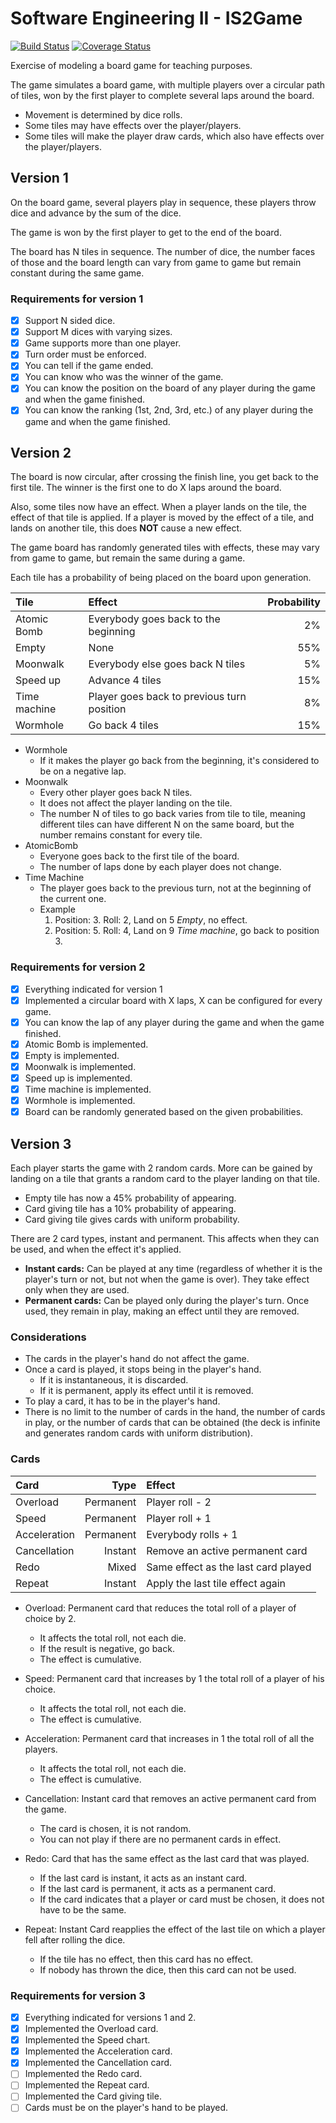 # Software Engineering II - IS2Game

[![Build Status](https://travis-ci.org/uca-is2/IS2Game.svg)](https://travis-ci.org/uca-is2/IS2Game)
[![Coverage Status](https://coveralls.io/repos/github/uca-is2/IS2Game/badge.svg)](https://coveralls.io/github/uca-is2/IS2Game)

Exercise of modeling a board game for teaching purposes.

The game simulates a board game, with multiple players over a circular path of tiles, won by the first player to complete several laps around the board.

- Movement is determined by dice rolls.
- Some tiles may have effects over the player/players.
- Some tiles will make the player draw cards, which also have effects over the player/players.

## Version 1

On the board game, several players play in sequence, these players throw dice and advance by the sum of the dice.

The game is won by the first player to get to the end of the board.

The board has N tiles in sequence. The number of dice, the number faces of those and the board length can vary from game to game but remain constant during the same game.

### Requirements for version 1

- [x] Support N sided dice.
- [x] Support M dices with varying sizes.
- [x] Game supports more than one player.
- [x] Turn order must be enforced.
- [x] You can tell if the game ended.
- [x] You can know who was the winner of the game.
- [x] You can know the position on the board of any player during the game and when the game finished.
- [x] You can know the ranking (1st, 2nd, 3rd, etc.) of any player during the game and when the game finished.

## Version 2

The board is now circular, after crossing the finish line, you get back to the first tile.
The winner is the first one to do X laps around the board.

Also, some tiles now have an effect.
When a player lands on the tile, the effect of that tile is applied.
If a player is moved by the effect of a tile, and lands on another tile, this does **NOT** cause a new effect.

The game board has randomly generated tiles with effects, these may vary from game to game, but remain the same during a game.

Each tile has a probability of being placed on the board upon generation.

| Tile         | Effect                                     | Probability |
| :----------- | :----------------------------------------- | ----------: |
| Atomic Bomb  | Everybody goes back to the beginning       |          2% |
| Empty        | None                                       |         55% |
| Moonwalk     | Everybody else goes back N tiles           |          5% |
| Speed up     | Advance 4 tiles                            |         15% |
| Time machine | Player goes back to previous turn position |          8% |
| Wormhole     | Go back 4 tiles                            |         15% |

- Wormhole
  - If it makes the player go back from the beginning, it's considered to be on a negative lap.
- Moonwalk
  - Every other player goes back N tiles.
  - It does not affect the player landing on the tile.
  - The number N of tiles to go back varies from tile to tile, meaning different tiles can have different N on the same board, but the number remains constant for every tile.
- AtomicBomb
  - Everyone goes back to the first tile of the board.
  - The number of laps done by each player does not change.
- Time Machine
  - The player goes back to the previous turn, not at the beginning of the current one.
  - Example
    1. Position: 3. Roll: 2, Land on 5 _Empty_, no effect.
    2. Position: 5. Roll: 4, Land on 9 _Time machine_, go back to position 3.

### Requirements for version 2

- [x] Everything indicated for version 1
- [x] Implemented a circular board with X laps, X can be configured for every game.
- [x] You can know the lap of any player during the game and when the game finished.
- [x] Atomic Bomb is implemented.
- [x] Empty is implemented.
- [x] Moonwalk is implemented.
- [x] Speed up is implemented.
- [x] Time machine is implemented.
- [x] Wormhole is implemented.
- [x] Board can be randomly generated based on the given probabilities.

## Version 3

Each player starts the game with 2 random cards.
More can be gained by landing on a tile that grants a random card to the player landing on that tile.

- Empty tile has now a 45% probability of appearing.
- Card giving tile has a 10% probability of appearing.
- Card giving tile gives cards with uniform probability.

There are 2 card types, instant and permanent. This affects when they can be used, and when the effect it's applied.

- **Instant cards:** Can be played at any time (regardless of whether it is the player's turn or not, but not when the game is over). They take effect only when they are used.
- **Permanent cards:** Can be played only during the player's turn. Once used, they remain in play, making an effect until they are removed.

### Considerations

- The cards in the player's hand do not affect the game.
- Once a card is played, it stops being in the player's hand.
  - If it is instantaneous, it is discarded.
  - If it is permanent, apply its effect until it is removed.
- To play a card, it has to be in the player's hand.
- There is no limit to the number of cards in the hand, the number of cards in play, or the number of cards that can be obtained (the deck is infinite and generates random cards with uniform distribution).

### Cards

| Card         | Type        | Effect                              |
| :----------- | ----------: | :---------------------------------- |
| Overload     | Permanent   | Player roll - 2                     |
| Speed        | Permanent   | Player roll + 1                     |
| Acceleration | Permanent   | Everybody rolls + 1                 |
| Cancellation | Instant     | Remove an active permanent card     |
| Redo         | Mixed       | Same effect as the last card played |
| Repeat       | Instant     | Apply the last tile effect again    |

- Overload: Permanent card that reduces the total roll of a player of choice by 2.
  - It affects the total roll, not each die.
  - If the result is negative, go back.
  - The effect is cumulative.

- Speed: Permanent card that increases by 1 the total roll of a player of his choice.
  - It affects the total roll, not each die.
  - The effect is cumulative.

- Acceleration: Permanent card that increases in 1 the total roll of all the players.
  - It affects the total roll, not each die.
  - The effect is cumulative.

- Cancellation: Instant card that removes an active permanent card from the game.
  - The card is chosen, it is not random.
  - You can not play if there are no permanent cards in effect.

- Redo: Card that has the same effect as the last card that was played.
  - If the last card is instant, it acts as an instant card.
  - If the last card is permanent, it acts as a permanent card.
  - If the card indicates that a player or card must be chosen, it does not have to be the same.

- Repeat: Instant Card reapplies the effect of the last tile on which a player fell after rolling the dice.
  - If the tile has no effect, then this card has no effect.
  - If nobody has thrown the dice, then this card can not be used.

### Requirements for version 3

- [x] Everything indicated for versions 1 and 2.
- [x] Implemented the Overload card.
- [x] Implemented the Speed chart.
- [x] Implemented the Acceleration card.
- [x] Implemented the Cancellation card.
- [ ] Implemented the Redo card.
- [ ] Implemented the Repeat card.
- [ ] Implemented the Card giving tile.
- [ ] Cards must be on the player's hand to be played.
